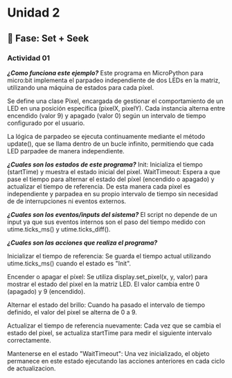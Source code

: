 # Unidad 2

## 🔎 Fase: Set + Seek

### Actividad 01
***¿Como funciona este ejemplo?***
Este programa en MicroPython para micro:bit implementa el parpadeo independiente de dos LEDs en la matriz, utilizando una máquina de estados para cada píxel.

Se define una clase Pixel, encargada de gestionar el comportamiento de un LED en una posición específica (pixelX, pixelY). Cada instancia alterna entre encendido (valor 9) y apagado (valor 0) según un intervalo de tiempo configurado por el usuario.

La lógica de parpadeo se ejecuta continuamente mediante el método update(), que se llama dentro de un bucle infinito, permitiendo que cada LED parpadee de manera independiente.

***¿Cuales son los estados de este programa?***
Init: Inicializa el tiempo (startTime) y muestra el estado inicial del pixel.
WaitTimeout: Espera a que pase el tiempo para alternar el estado del píxel (encendido o apagado) y actualizar el tiempo de referencia.
De esta manera cada pixel es independiente y parpadea en su propio intervalo de tiempo sin necesidad de de interrupciones ni eventos externos. 

***¿Cuales son los eventos/inputs del sistema?***
El script no depende de un input ya que sus eventos internos son el paso del tiempo medido con  utime.ticks_ms() y utime.ticks_diff().

***¿Cuales son las acciones que realiza el programa?***

Inicializar el tiempo de referencia:
Se guarda el tiempo actual utilizando utime.ticks_ms() cuando el estado es "Init".

Encender o apagar el píxel:
Se utiliza display.set_pixel(x, y, valor) para mostrar el estado del pixel en la matriz LED. El valor cambia entre 0 (apagado) y 9 (encendido).

Alternar el estado del brillo:
Cuando ha pasado el intervalo de tiempo definido, el valor del pixel se alterna de 0 a 9.

Actualizar el tiempo de referencia nuevamente:
Cada vez que se cambia el estado del pixel, se actualiza startTime para medir el siguiente intervalo correctamente.

Mantenerse en el estado "WaitTimeout":
Una vez inicializado, el objeto permanece en este estado ejecutando las acciones anteriores en cada ciclo de actualizacion.












